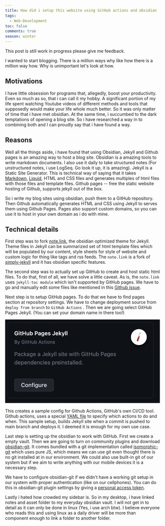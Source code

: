 ```yaml
---
title: How did i setup this website using GitHub actions and obsidian
tags:
  - Web-Development
toc: false
comments: true
season: winter
---
```

This post is still work in progress please give me feedback.

I wanted to start blogging. There is a million ways why like how there is a million way how. Why is unimportant let's look at how.
## Motivations
I have little obsession for programs that, allegedly, boost your productivity. Even so much as so, that i can call it my hobby. A significant portion of my life spent watching Youtube videos of different methods and tools that supposedly would make your life whole much better. So it was only matter of time that i have met obsidian. At the same time, i succumbed to the dark temptations of opening a blog site. So i have researched a way in to combining both and I can proudly say that i have found a way.
## Reasons
Well all the things aside, i have found that using Obsidian, Jekyll and Github pages is an amazing way to host a blog site. Obsidian is a amazing tools to write markdown documents. I also use it daily to take structured notes (For unstructured notes, i use LogSeq. Go look it up, it is amazing). Jekyll is a Static Site Generator. This is technical way of saying that it takes [Markdown](https://daringfireball.net/projects/markdown/), [Liquid](https://github.com/Shopify/liquid/wiki), HTML and CSS files and generates multiples of html files with those files and template files. Github pages -- free the static website hosting of Github, supports jekyll out of the box. 

So i write my blog sites using obsidian, push them to a GitHub repository. Then Github automatically generates HTML and CSS using Jekyll to serves them using Github Pages. Pages also support custom domains, so you can use it to host in your own domain as i do with mine. 

## Technical details
First step was to fork [note.link](https://github.com/Maxence-L/notenote.link), the obsidian optimized theme for Jekyll. Theme files in Jekyll can be summarized set of html template files which will be populated by our content, style sheets for style of website and custom logic for thing like tags and rss feeds. The `note.link` is a fork of [simply-jekyll](https://github.com/raghudotcc/simply-jekyll) and it has obsidian specific features.

The second step was to actually set up GitHub to create and host static html files. To do that, first of all, we have solve a little caveat. As is, the `note.link` uses `jekyll-toc module` which isn't supported by GitHub pages. We have to go and manually edit some files like mentioned in this [Github issue](https://github.com/Maxence-L/notenote.link/issues/5#issuecomment-762508069). 

Next step is to setup GitHub pages. To do that we have to find pages section at repository settings. We have to change deployment source from `deploy from branch` to  `GitHub Actions` . Then we are going select GitHub Pages Jekyll. (You can set your domain name in there too!)

![change](/assets/img/jekyll-github-pages.png)

This creates a sample config for Github Actions, GitHub's own CI/CD tool. Github actions, uses a special [YAML file](https://github.com/erdiari/website/blob/master/.github/workflows/jekyll-gh-pages.yml) to specify  which actions to do and when. This sample setup, builds Jekyll site when a commit is pushed to main branch and deploys it. I deemed it is enough for my own use case. 

Last step is setting up the obsidian to work with GitHub. First we create a empty vault. Then we are going to turn on community plugins and download [obsidian-git](https://github.com/denolehov/obsidian-git). It comes bundled with a git implementation called [isomorphic-git](https://isomorphic-git.org/) which uses pure JS, which means we can use git even thought there is no git installed at in our environment. We could also use built-in git of our system but if we aim to write anything with our mobile devices it is a necessary step. 

We have to  configure obsidian-git if we didn't have a working git setup in our system with proper authentication (like on our cellphones). You can do this in obsidian-git plugin settings by giving a [personal access token](https://docs.github.com/en/authentication/keeping-your-account-and-data-secure/managing-your-personal-access-tokens). 

Lastly i hated how crowded my sidebar is. So in my desktop, i have linked notes and asset folder to my everyday obsidian vault. I will not get in to detail as it can only be done in linux (Yes, i use arch btw). I believe everyone who reads this and using linux as a daily driver will be more than component enough to link a folder to another folder. 